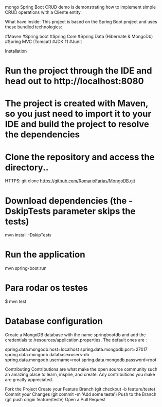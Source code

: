 mongo Spring Boot CRUD demo is demonstrating how to implement simple CRUD operations with a Cliente entity.


What have inside:
This project is based on the Spring Boot project and uses these bundled technologies:


#Maven
#Spring boot
#Spring Core
#Spring Data (Hibernate & MongoDb)
#Spring MVC (Tomcat)
#JDK 11
#Junit


Installation
# Run the project through the IDE and head out to http://localhost:8080


# The project is created with Maven, so you just need to import it to your IDE and build the project to resolve the dependencies


# Clone the repository and access the directory..
HTTPS: git clone https://github.com/RomarioFarias/MongoDB.git


# Download dependencies (the -DskipTests parameter skips the tests)
mvn install -DskipTests


# Run the application
mvn spring-boot:run


# Para rodar os testes
$ mvn test


# Database configuration
Create a MongoDB database with the name springbootdb and add the credentials to /resources/application.properties.
The default ones are :


spring.data.mongodb.host=localhost
spring.data.mongodb.port=27017
spring.data.mongodb.database=users-db
spring.data.mongodb.username=root
spring.data.mongodb.password=root

Contributing
Contributions are what make the open source community such an amazing place to learn, inspire, and create. Any contributions you make are greatly appreciated.

Fork the Project
Create your Feature Branch (git checkout -b feature/teste)
Commit your Changes (git commit -m 'Add some teste')
Push to the Branch (git push origin feature/teste)
Open a Pull Request
